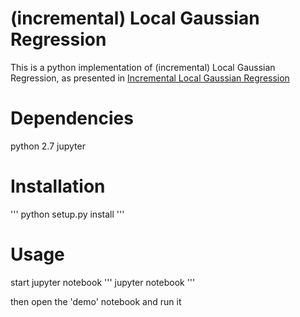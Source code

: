 # (incremental) Local Gaussian Regression

This is a python implementation of (incremental) Local Gaussian
Regression, as presented in [Incremental Local Gaussian Regression](https://papers.nips.cc/paper/5594-incremental-local-gaussian-regression.pdf)

# Dependencies

python 2.7
jupyter

# Installation

'''
python setup.py install
'''

# Usage

start jupyter notebook
'''
jupyter notebook
'''

then open the 'demo' notebook and run it
